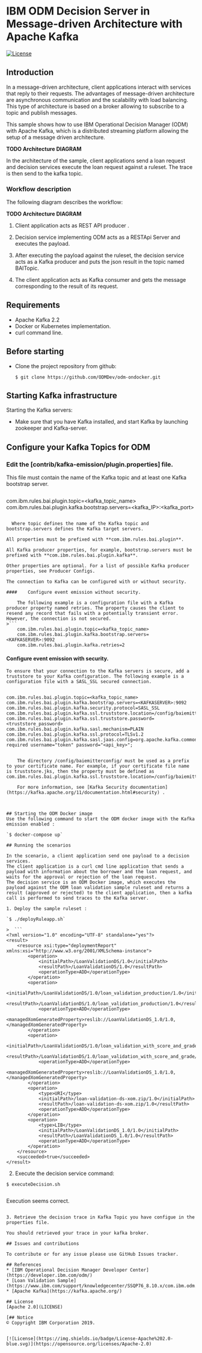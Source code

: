 # IBM ODM Decision Server in Message-driven Architecture with Apache Kafka
[![License](https://img.shields.io/badge/License-Apache%202.0-blue.svg)](https://opensource.org/licenses/Apache-2.0)

## Introduction

In a message-driven architecture, client applications interact with services that reply to their requests.
The advantages of message-driven architecture are asynchronous communication and the scalability with load balancing.
This type of architecture is based on a broker allowing to subscribe to a topic and publish messages.

This sample shows how to use IBM Operational Decision Manager (ODM) with Apache Kafka, which is a distributed streaming platform allowing the setup of a message driven architecture.

**TODO Architecture DIAGRAM**


In the architecture of the sample, client applications send a loan request and decision services execute the loan request against a ruleset. The trace is then send to the kafka topic.



### Workflow description
The following diagram describes the workflow:


**TODO Architecture DIAGRAM**

1. Client application acts as REST API producer .

2. Decision service implementing ODM acts as a RESTApi Server and executes the payload.

3. After executing the payload against the ruleset, the decision service acts as a Kafka producer and puts the json result in the topic named BAITopic.

4. The client application acts as Kafka consumer and gets the message corresponding to the result of its request.

## Requirements

* Apache Kafka 2.2
* Docker or Kubernetes implementation.
* curl command line.


## Before starting
* Clone the project repository from github:

  ```$ git clone https://github.com/ODMDev/odm-ondocker.git```

## Starting Kafka infrastructure

Starting the Kafka servers:

* Make sure that you have Kafka installed, and start Kafka by launching zookeeper and Kafka-server.


## Configure your Kafka Topics for ODM
### Edit the [contrib/kafka-emission/plugin.properties] file.

  This file must contain the name of the Kafka topic and at least one Kafka bootstrap server.

>```
com.ibm.rules.bai.plugin.topic=<kafka_topic_name>
com.ibm.rules.bai.plugin.kafka.bootstrap.servers=<kafka_IP>:<kafka_port>
```

  Where topic defines the name of the Kafka topic and bootstrap.servers defines the Kafka target servers.

All properties must be prefixed with **com.ibm.rules.bai.plugin**.

All Kafka producer properties, for example, bootstrap.servers must be prefixed with **com.ibm.rules.bai.plugin.kafka**.

Other properties are optional. For a list of possible Kafka producer properties, see Producer Configs.

The connection to Kafka can be configured with or without security.

####    Configure event emission without security.

    The following example is a configuration file with a Kafka producer property named retries. The property causes the client to resend any record that fails with a potentially transient error. However, the connection is not secured.
>```
    com.ibm.rules.bai.plugin.topic=<kafka_topic_name>                       
    com.ibm.rules.bai.plugin.kafka.bootstrap.servers=<KAFKASERVER>:9092
    com.ibm.rules.bai.plugin.kafka.retries=2
```

#### Configure event emission with security.
    To ensure that your connection to the Kafka servers is secure, add a truststore to your Kafka configuration. The following example is a configuration file with a SASL_SSL secured connection.
>```
    com.ibm.rules.bai.plugin.topic=<kafka_topic_name>
    com.ibm.rules.bai.plugin.kafka.bootstrap.servers=<KAFKASERVER>:9092
    com.ibm.rules.bai.plugin.kafka.security.protocol=SASL_SSL
    com.ibm.rules.bai.plugin.kafka.ssl.truststore.location=/config/baiemitterconfig/<truststore.jks>
    com.ibm.rules.bai.plugin.kafka.ssl.truststore.password=<truststore_password>
    com.ibm.rules.bai.plugin.kafka.sasl.mechanism=PLAIN
    com.ibm.rules.bai.plugin.kafka.ssl.protocol=TLSv1.2
    com.ibm.rules.bai.plugin.kafka.sasl.jaas.config=org.apache.kafka.common.security.plain.PlainLoginModule required username="token" password="<api_key>";
```

    The directory /config/baiemitterconfig/ must be used as a prefix to your certificate name. For example, if your certificate file name is truststore.jks, then the property must be defined as com.ibm.rules.bai.plugin.kafka.ssl.truststore.location=/config/baiemitterconfig/trustore.jks.

    For more information, see [Kafka Security documentation](https://kafka.apache.org/11/documentation.html#security) .



## Starting the ODM Docker image
Use the following command to start the ODM docker image with the Kafka emission enabled :

`$ docker-compose up`

## Running the scenarios

In the scenario, a client application send one payload to a decision services.
The client application is a curl cmd line application that sends a payload with information about the borrower and the loan request, and waits for the approval or rejection of the loan request.
The decision service is an ODM Docker image, which executes the payload against the ODM loan validation sample ruleset and returns a result (approved or rejected) to the client application, then a kafka call is performed to send traces to the Kafka server.

1. Deploy the sample ruleset :

`$ ./deployRuleapp.sh`

>  ```
<?xml version="1.0" encoding="UTF-8" standalone="yes"?>
<result>
    <resource xsi:type="deploymentReport" xmlns:xsi="http://www.w3.org/2001/XMLSchema-instance">
        <operation>
            <initialPath>/LoanValidationDS/1.0</initialPath>
            <resultPath>/LoanValidationDS/1.0</resultPath>
            <operationType>ADD</operationType>
        </operation>
        <operation>
            <initialPath>/LoanValidationDS/1.0/loan_validation_production/1.0</initialPath>
            <resultPath>/LoanValidationDS/1.0/loan_validation_production/1.0</resultPath>
            <operationType>ADD</operationType>
            <managedXomGeneratedProperty>reslib://LoanValidationDS_1.0/1.0,</managedXomGeneratedProperty>
        </operation>
        <operation>
            <initialPath>/LoanValidationDS/1.0/loan_validation_with_score_and_grade/1.0</initialPath>
            <resultPath>/LoanValidationDS/1.0/loan_validation_with_score_and_grade/1.0</resultPath>
            <operationType>ADD</operationType>
            <managedXomGeneratedProperty>reslib://LoanValidationDS_1.0/1.0,</managedXomGeneratedProperty>
        </operation>
        <operation>
            <type>URI</type>
            <initialPath>/loan-validation-ds-xom.zip/1.0</initialPath>
            <resultPath>/loan-validation-ds-xom.zip/1.0</resultPath>
            <operationType>ADD</operationType>
        </operation>
        <operation>
            <type>LIB</type>
            <initialPath>/LoanValidationDS_1.0/1.0</initialPath>
            <resultPath>/LoanValidationDS_1.0/1.0</resultPath>
            <operationType>ADD</operationType>
        </operation>
    </resource>
    <succeeded>true</succeeded>
</result>
  ```

2. Execute the decision service command:

  `$ executeDecision.sh`

> ```
 Execution seems correct.
```

3. Retrieve the decision trace in Kafka Topic you have configue in the properties file.

You should retrieved your trace in your kafka broker.

## Issues and contributions

To contribute or for any issue please use GitHub Issues tracker.

## References
* [IBM Operational Decision Manager Developer Center](https://developer.ibm.com/odm/)
* [Loan Validation Sample](https://www.ibm.com/support/knowledgecenter/SSQP76_8.10.x/com.ibm.odm.dcenter.tutorials/tutorials_topics/tpc_dc_scenario.html)
* [Apache Kafka](https://kafka.apache.org/)

## License
[Apache 2.0](LICENSE)

[## Notice
© Copyright IBM Corporation 2019.


[![License](https://img.shields.io/badge/License-Apache%202.0-blue.svg)](https://opensource.org/licenses/Apache-2.0)
